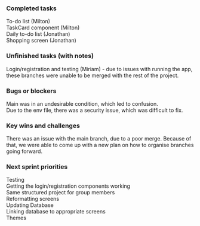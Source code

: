 ### Completed tasks
To-do list (Milton)    
TaskCard component (Milton)    
Daily to-do list (Jonathan)    
Shopping screen (Jonathan)       

### Unfinished tasks (with notes)       
Login/registration and testing (Miriam) - due to issues with running the app, these branches were unable to be merged with the rest of the project.

### Bugs or blockers     
Main was in an undesirable condition, which led to confusion.     
Due to the env file, there was a security issue, which was difficult to fix.     

### Key wins and challenges      
There was an issue with the main branch, due to a poor merge. Because of that, we were able to come up with a new plan on how to organise branches going forward.

### Next sprint priorities        
Testing   
Getting the login/registration components working   
Same structured project for group members       
Reformatting screens    
Updating Database      
Linking database to appropriate screens  
Themes       
